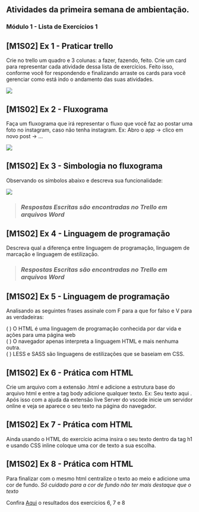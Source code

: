 ## Atividades da primeira semana de ambientação.
### Módulo 1 - Lista de Exercícios 1


## [M1S02] Ex 1 - Praticar trello <br>
Crie no trello um quadro e 3 colunas: a fazer, fazendo, feito. Crie um card para representar cada atividade dessa lista de exercícios. Feito isso, conforme você for respondendo e finalizando arraste os cards para você gerenciar como está indo o andamento das suas atividades.

<img src="Exercício 1 - Trello.png">

## [M1S02] Ex 2 - Fluxograma <br>
Faça um fluxograma que irá representar o fluxo que você faz ao postar uma foto no instagram, caso não tenha instagram.
Ex: Abro o app -> clico em novo post -> …

<img src="Exercício 2 - Fluxograma-Postagem-Foto-Instagram.png">

## [M1S02] Ex 3 - Simbologia no fluxograma <br>
Observando os símbolos abaixo e descreva sua funcionalidade:

<img src="./Exercício 3 - Descricao-dos-simbolos-do-fluxograma.png">

> *******<h3 style="color: `#fff64f`;">Respostas Escritas são encontradas no Trello em arquivos Word</h3>*******
## [M1S02] Ex 4 -  Linguagem de programação <br>
Descreva qual a diferença entre linguagem de programação, linguagem de marcação e linguagem de estilização.

> *******<h3 style="color: `#fff64f`;">Respostas Escritas são encontradas no Trello em arquivos Word</h3>*******
## [M1S02] Ex 5 -  Linguagem de programação <br>
Analisando as seguintes frases assinale com F para a que for falso e V para as verdadeiras: <br>

(  ) O HTML é uma linguagem de programação conhecida por dar vida e ações para uma página web <br>
(  ) O navegador apenas interpreta a linguagem HTML e mais nenhuma outra. <br>
(  ) LESS e SASS são linguagens de estilizações que se baseiam em CSS. <br>

## [M1S02] Ex 6 -  Prática com HTML <br>
Crie um arquivo com a extensão .html e adicione a estrutura base do arquivo html e entre a tag body adicione qualquer texto. Ex: <body>Seu texto aqui </body>. 
Após isso com a ajuda da extensão live Server do vscode inicie um servidor online e veja se aparece o seu texto na página do navegador.

## [M1S02] Ex 7 -  Prática com HTML <br>
Ainda usando o HTML do exercício acima insira o seu texto dentro da tag h1 e usando CSS inline coloque uma cor de texto a sua escolha.

## [M1S02] Ex 8 -  Prática com HTML <br>
Para finalizar com o mesmo html centralize o texto ao meio e adicione uma cor de fundo. 
*Só cuidado para a cor de fundo não ter mais destaque que o texto* 

<p>Confira <a href="https://exerc-cios-fmt.vercel.app/">Aqui</a> o resultados dos exercícios 6, 7 e 8</p>
